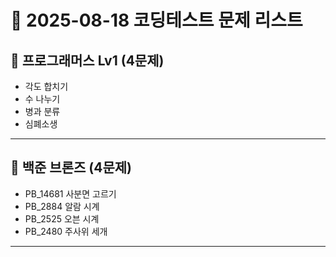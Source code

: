 # 📅 2025-08-18 코딩테스트 문제 리스트

## 📝 프로그래머스 Lv1 (4문제)
- 각도 합치기
- 수 나누기
- 병과 분류
- 심폐소생

---

## 📝 백준 브론즈 (4문제)
- PB_14681 사분면 고르기
- PB_2884 알람 시계  
- PB_2525 오븐 시계  
- PB_2480 주사위 세개  

---
